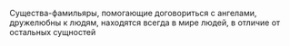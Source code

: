 Существа-фамильяры, помогающие договориться с ангелами, дружелюбны к людям, находятся всегда в мире людей, в отличие от остальных сущностей